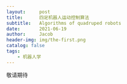 ```yaml
---
layout:     post
title:      四足机器人运动控制算法
subtitle:   Algorithms of quadruped robots
date:       2021-06-19
author:     Jacob
header-img: img/the-first.png
catalog: false
tags:
    - 机器人学
---
```


敬请期待
